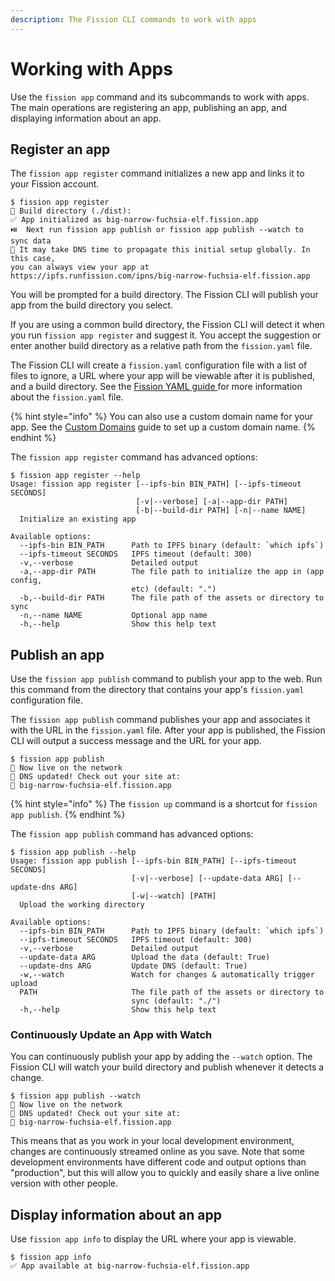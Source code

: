 ```yaml
---
description: The Fission CLI commands to work with apps
---
```


# Working with Apps

Use the `fission app` command and its subcommands to work with apps. The main operations are registering an app, publishing an app, and displaying information about an app.

## Register an app

The `fission app register` command initializes a new app and links it to your Fission account.

```text
$ fission app register
👷 Build directory (./dist): 
✅ App initialized as big-narrow-fuchsia-elf.fission.app
⏯️  Next run fission app publish or fission app publish --watch to sync data
💁 It may take DNS time to propagate this initial setup globally. In this case, 
you can always view your app at 
https://ipfs.runfission.com/ipns/big-narrow-fuchsia-elf.fission.app
```

You will be prompted for a build directory. The Fission CLI will publish your app from the build directory you select. 

If you are using a common build directory, the Fission CLI will detect it when you run `fission app register` and suggest it. You accept the suggestion or enter another build directory as a relative path from the `fission.yaml` file.

The Fission CLI will create a `fission.yaml` configuration file with a list of files to ignore, a URL where your app will be viewable after it is published, and a build directory. See the [Fission YAML guide ](fission-yaml.md#fission-yaml-for-apps)for more information about the `fission.yaml` file.

{% hint style="info" %}
You can also use a custom domain name for your app. See the [Custom Domains](../custom-domains/) guide to set up a custom domain name.
{% endhint %}

The `fission app register` command has advanced options:

```text
$ fission app register --help
Usage: fission app register [--ipfs-bin BIN_PATH] [--ipfs-timeout SECONDS] 
                            [-v|--verbose] [-a|--app-dir PATH] 
                            [-b|--build-dir PATH] [-n|--name NAME]
  Initialize an existing app

Available options:
  --ipfs-bin BIN_PATH      Path to IPFS binary (default: `which ipfs`)
  --ipfs-timeout SECONDS   IPFS timeout (default: 300)
  -v,--verbose             Detailed output
  -a,--app-dir PATH        The file path to initialize the app in (app config,
                           etc) (default: ".")
  -b,--build-dir PATH      The file path of the assets or directory to sync
  -n,--name NAME           Optional app name
  -h,--help                Show this help text
```

## Publish an app

Use the `fission app publish` command to publish your app to the web. Run this command from the directory that contains your app's `fission.yaml` configuration file.

The `fission app publish` command publishes your app and associates it with the URL in the `fission.yaml` file. After your app is published, the Fission CLI will output a success message and the URL for your app.

```text
$ fission app publish
🚀 Now live on the network
📝 DNS updated! Check out your site at: 
🔗 big-narrow-fuchsia-elf.fission.app
```

{% hint style="info" %}
The `fission up` command is a shortcut for `fission app publish`.
{% endhint %}

The `fission app publish` command has advanced options:

```text
$ fission app publish --help
Usage: fission app publish [--ipfs-bin BIN_PATH] [--ipfs-timeout SECONDS] 
                           [-v|--verbose] [--update-data ARG] [--update-dns ARG]
                           [-w|--watch] [PATH]
  Upload the working directory

Available options:
  --ipfs-bin BIN_PATH      Path to IPFS binary (default: `which ipfs`)
  --ipfs-timeout SECONDS   IPFS timeout (default: 300)
  -v,--verbose             Detailed output
  --update-data ARG        Upload the data (default: True)
  --update-dns ARG         Update DNS (default: True)
  -w,--watch               Watch for changes & automatically trigger upload
  PATH                     The file path of the assets or directory to
                           sync (default: "./")
  -h,--help                Show this help text
```

### Continuously Update an App with Watch

You can continuously publish your app by adding the `--watch` option. The Fission CLI will watch your build directory and publish whenever it detects a change.

```text
$ fission app publish --watch
🚀 Now live on the network
📝 DNS updated! Check out your site at: 
🔗 big-narrow-fuchsia-elf.fission.app
```

This means that as you work in your local development environment, changes are continuously streamed online as you save. Note that some development environments have different code and output options than "production", but this will allow you to quickly and easily share a live online version with other people. 

## Display information about an app

Use `fission app info` to display the URL where your app is viewable.

```text
$ fission app info
✅ App available at big-narrow-fuchsia-elf.fission.app
```

## 



